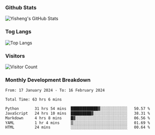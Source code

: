 ### Github Stats
![Yisheng's GitHub Stats](https://github-readme-stats-9qabuvhk1-gongyisheng.vercel.app/api?username=gongyisheng&count_private=true&show_icons=true)
### Tog Langs
![Top Langs](https://github-readme-stats-9qabuvhk1-gongyisheng.vercel.app/api/top-langs/?username=gongyisheng&layout=compact)
### Visitors
![Visitor Count](https://profile-counter.glitch.me/gongyisheng/count.svg)
### Monthly Development Breakdown
<!--START_SECTION:waka-->

```txt
From: 17 January 2024 - To: 16 February 2024

Total Time: 63 hrs 6 mins

Python       31 hrs 54 mins  ████████████▓░░░░░░░░░░░░   50.57 %
JavaScript   24 hrs 10 mins  █████████▓░░░░░░░░░░░░░░░   38.31 %
Markdown     4 hrs 8 mins    █▓░░░░░░░░░░░░░░░░░░░░░░░   06.56 %
YAML         1 hr 4 mins     ▒░░░░░░░░░░░░░░░░░░░░░░░░   01.69 %
HTML         24 mins         ░░░░░░░░░░░░░░░░░░░░░░░░░   00.64 %
```

<!--END_SECTION:waka-->
